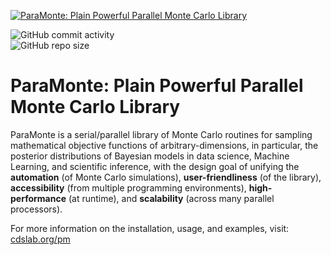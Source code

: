 [![ParaMonte: Plain Powerful Parallel Monte Carlo Library](https://www.cdslab.org/paramonte/images/paramonte.png)](https://www.cdslab.org/paramonte)  

![GitHub commit activity](https://img.shields.io/github/commit-activity/y/cdslaborg/paramonte?style=plastic)  
![GitHub repo size](https://img.shields.io/github/repo-size/cdslaborg/paramonte?style=plastic)  

ParaMonte: Plain Powerful Parallel Monte Carlo Library
======================================================

ParaMonte is a serial/parallel library of Monte Carlo routines for sampling mathematical objective functions of arbitrary-dimensions, in particular, the posterior distributions of Bayesian models in data science, Machine Learning, and scientific inference, with the design goal of unifying the **automation** (of Monte Carlo simulations), **user-friendliness** (of the library), **accessibility** (from multiple programming environments), **high-performance** (at runtime), and **scalability** (across many parallel processors).

For more information on the installation, usage, and examples, visit: [cdslab.org/pm](https://www.cdslab.org/paramonte)
